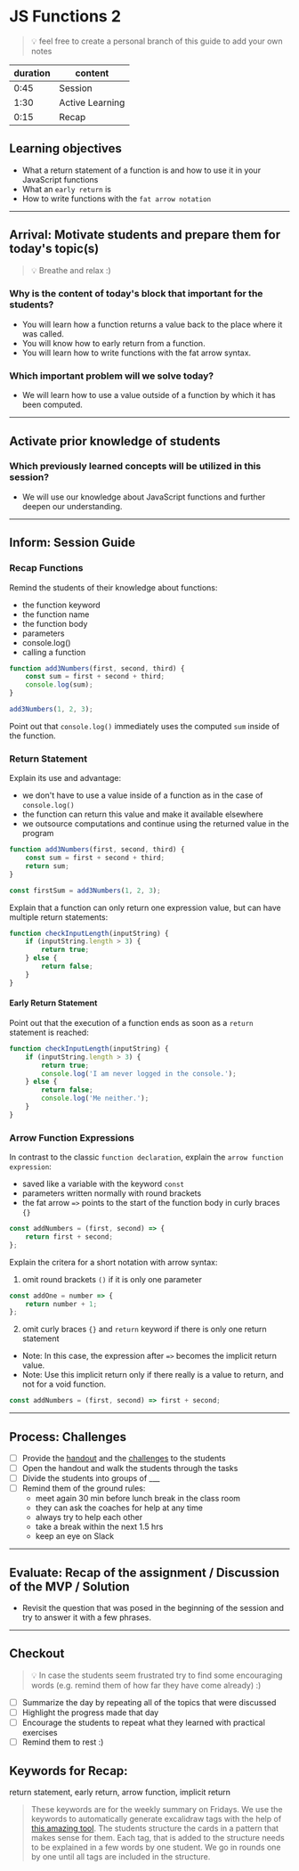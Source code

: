 # JS Functions 2

> 💡 feel free to create a personal branch of this guide to add your own notes

| duration | content         |
| -------- | --------------- |
| 0:45     | Session         |
| 1:30     | Active Learning |
| 0:15     | Recap           |

## Learning objectives

- What a return statement of a function is and how to use it in your JavaScript functions
- What an `early return` is
- How to write functions with the `fat arrow notation`

---

## Arrival: Motivate students and prepare them for today's topic(s)

> 💡 Breathe and relax :)

### Why is the content of today's block that important for the students?

- You will learn how a function returns a value back to the place where it was called.
- You will know how to early return from a function.
- You will learn how to write functions with the fat arrow syntax.

### Which important problem will we solve today?

- We will learn how to use a value outside of a function by which it has been computed.

---

## Activate prior knowledge of students

### Which previously learned concepts will be utilized in this session?

- We will use our knowledge about JavaScript functions and further deepen our understanding.

---

## Inform: Session Guide

### Recap Functions

Remind the students of their knowledge about functions:

- the function keyword
- the function name
- the function body
- parameters
- console.log()
- calling a function

```js
function add3Numbers(first, second, third) {
	const sum = first + second + third;
	console.log(sum);
}

add3Numbers(1, 2, 3);
```

Point out that `console.log()` immediately uses the computed `sum` inside of the function.

### Return Statement

Explain its use and advantage:

- we don't have to use a value inside of a function as in the case of `console.log()`
- the function can return this value and make it available elsewhere
- we outsource computations and continue using the returned value in the program

```js
function add3Numbers(first, second, third) {
	const sum = first + second + third;
	return sum;
}

const firstSum = add3Numbers(1, 2, 3);
```

Explain that a function can only return one expression value, but can have multiple return
statements:

```js
function checkInputLength(inputString) {
	if (inputString.length > 3) {
		return true;
	} else {
		return false;
	}
}
```

#### Early Return Statement

Point out that the execution of a function ends as soon as a `return` statement is reached:

```js
function checkInputLength(inputString) {
	if (inputString.length > 3) {
		return true;
		console.log('I am never logged in the console.');
	} else {
		return false;
		console.log('Me neither.');
	}
}
```

### Arrow Function Expressions

In contrast to the classic `function declaration`, explain the `arrow function expression`:

- saved like a variable with the keyword `const`
- parameters written normally with round brackets
- the fat arrow `=>` points to the start of the function body in curly braces `{}`

```js
const addNumbers = (first, second) => {
	return first + second;
};
```

Explain the critera for a short notation with arrow syntax:

1. omit round brackets `()` if it is only one parameter

```js
const addOne = number => {
	return number + 1;
};
```

2. omit curly braces `{}` and `return` keyword if there is only one return statement

- Note: In this case, the expression after `=>` becomes the implicit return value.
- Note: Use this implicit return only if there really is a value to return, and not for a void
  function.

```js
const addNumbers = (first, second) => first + second;
```

---

## Process: Challenges

- [ ] Provide the [handout](./js-functions-2.md) and the [challenges](challenges-js-functions-2.md)
      to the students
- [ ] Open the handout and walk the students through the tasks
- [ ] Divide the students into groups of \_\_\_
- [ ] Remind them of the ground rules:
  - meet again 30 min before lunch break in the class room
  - they can ask the coaches for help at any time
  - always try to help each other
  - take a break within the next 1.5 hrs
  - keep an eye on Slack

---

## Evaluate: Recap of the assignment / Discussion of the MVP / Solution

- Revisit the question that was posed in the beginning of the session and try to answer it with a
  few phrases.

---

## Checkout

> 💡 In case the students seem frustrated try to find some encouraging words (e.g. remind them of
> how far they have come already) :)

- [ ] Summarize the day by repeating all of the topics that were discussed
- [ ] Highlight the progress made that day
- [ ] Encourage the students to repeat what they learned with practical exercises
- [ ] Remind them to rest :)

## Keywords for Recap:

return statement, early return, arrow function, implicit return

> These keywords are for the weekly summary on Fridays. We use the keywords to automatically
> generate excalidraw tags with the help of
> [this amazing tool](https://github.com/F-Kirchhoff/tag-cloud-generator). The students structure
> the cards in a pattern that makes sense for them. Each tag, that is added to the structure needs
> to be explained in a few words by one student. We go in rounds one by one until all tags are
> included in the structure.
